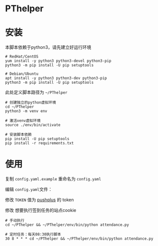 # PThelper

# 安装

本脚本依赖于python3，请先建立好运行环境

```
# RedHat/CentOS
yum install -y python3 python3-devel python3-pip
python3 -m pip install -U pip setuptools
```

```
# Debian/Ubuntu
apt install -y python3 python3-dev python3-pip
python3 -m pip install -U pip setuptools
```


此处定义脚本路径为 `~/PThelper`
```
# 创建独立的python虚拟环境
cd ~/PThelper
python3 -m venv env

# 激活venv虚拟环境
source ./env/bin/activate

# 安装脚本依赖
pip install -U pip setuptools
pip install -r requirements.txt
```

# 使用

复制 `config.yaml.example` 重命名为 `config.yaml`

编辑 `config.yaml`文件：

  修改 `TOKEN` 值为 [pushplus](https://pushplus.hxtrip.com/ "pushplus") 的 token

  修改 想要执行签到任务的站点cookie

```
# 手动执行
cd ~/PThelper && ~/PThelper/env/bin/python attendance.py
```

```
# 定时任务：每天08:30执行脚本
30 8 * * * cd ~/PThelper && ~/PThelper/env/bin/python attendance.py
```
